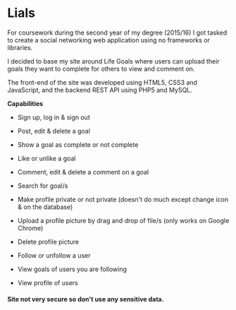 # Lials

For coursework during the second year of my degree (2015/16) I got tasked to create a social networking web application using no frameworks or libraries.

I decided to base my site around Life Goals where users can upload their goals they want to complete for others to view and comment on.

The front-end of the site was developed using HTML5, CSS3 and JavaScript, and the backend REST API using PHP5 and MySQL.

**Capabilities**

*   Sign up, log in & sign out

*   Post, edit & delete a goal

*   Show a goal as complete or not complete

*   Like or unlike a goal

*   Comment, edit & delete a comment on a goal

*   Search for goal/s

*   Make profile private or not private (doesn't do much except change icon & on the database)

*   Upload a profile picture by drag and drop of file/s (only works on Google Chrome)

*   Delete profile picture

*   Follow or unfollow a user

*   View goals of users you are following

*   View profile of users

#### Site not very secure so don't use any sensitive data.
